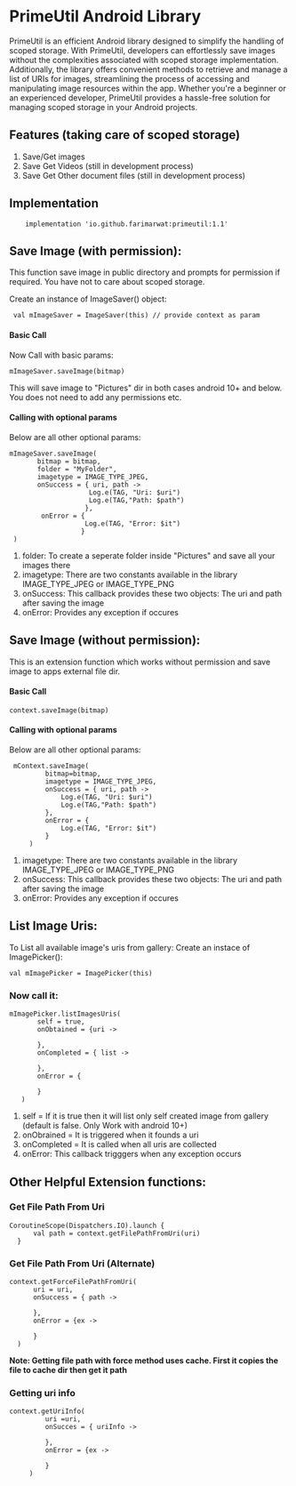 # PrimeUtil Android Library
PrimeUtil is an efficient Android library designed to simplify the handling of scoped storage. With PrimeUtil, developers can effortlessly save images without the complexities associated with scoped storage implementation. Additionally, the library offers convenient methods to retrieve and manage a list of URIs for images, streamlining the process of accessing and manipulating image resources within the app. Whether you're a beginner or an experienced developer, PrimeUtil provides a hassle-free solution for managing scoped storage in your Android projects.

## Features (taking care of scoped storage)
1. Save/Get images 
2. Save Get Videos (still in development process)
3. Save Get Other document files (still in development process)

## Implementation
```
    implementation 'io.github.farimarwat:primeutil:1.1'
```

## Save Image (with permission):
This function save image in  public directory and prompts for permission if required. You have not to care about scoped storage.

Create an instance of ImageSaver() object:
```
 val mImageSaver = ImageSaver(this) // provide context as param
```
#### Basic Call
Now Call with basic params:
```
mImageSaver.saveImage(bitmap)
```
This will save image to "Pictures" dir in both cases android 10+ and below. You does not need to add any permissions etc.

#### Calling with optional params
Below are all other optional params:
```
mImageSaver.saveImage(
       bitmap = bitmap,
       folder = "MyFolder",
       imagetype = IMAGE_TYPE_JPEG,
       onSuccess = { uri, path ->
                    Log.e(TAG, "Uri: $uri")
                    Log.e(TAG,"Path: $path")
                   },
        onError = {
                   Log.e(TAG, "Error: $it")
                  }
 )
```
1. folder: To create a seperate folder inside "Pictures" and save all your images there
2. imagetype: There are two constants available in the library IMAGE_TYPE_JPEG or IMAGE_TYPE_PNG
3. onSuccess: This callback provides these two objects: The uri and path after saving the image
4. onError: Provides any exception if occures

## Save Image (without permission):
This is an extension function which works without permission and save image to apps external file dir.
#### Basic Call
```
context.saveImage(bitmap)
```

#### Calling with optional params
Below are all other optional params:
```
 mContext.saveImage(
         bitmap=bitmap,
         imagetype = IMAGE_TYPE_JPEG,
         onSuccess = { uri, path ->
             Log.e(TAG, "Uri: $uri")
             Log.e(TAG,"Path: $path")
         },
         onError = {
             Log.e(TAG, "Error: $it")
         }
     )
```
1. imagetype: There are two constants available in the library IMAGE_TYPE_JPEG or IMAGE_TYPE_PNG
2. onSuccess: This callback provides these two objects: The uri and path after saving the image
3. onError: Provides any exception if occures

## List Image Uris:
To List all available image's uris from gallery:
Create an instace of ImagePicker():
```
val mImagePicker = ImagePicker(this)
```
### Now call it:
```
mImagePicker.listImagesUris(
       self = true,
       onObtained = {uri ->

       },
       onCompleted = { list ->

       },
       onError = {

       }
   )
```
1. self = If it is true then it will list only self created image from gallery (default is false. Only Work with android 10+)
2. onObrained = It is triggered when it founds a uri
3. onCompleted = It is called when all uris are collected
4. onError: This callback trigggers when any exception occurs

## Other Helpful Extension functions:
### Get File Path From Uri
``` 
CoroutineScope(Dispatchers.IO).launch {
      val path = context.getFilePathFromUri(uri)
  }
```
### Get File Path From Uri (Alternate)
```
context.getForceFilePathFromUri(
      uri = uri,
      onSuccess = { path ->

      },
      onError = {ex ->

      }
  )
```
**Note: Getting file path with force method uses cache. First it copies the file to cache dir then get it path**

### Getting uri info
```
context.getUriInfo(
         uri =uri,
         onSucces = { uriInfo ->
         
         },
         onError = {ex ->

         }
     )
```


  

